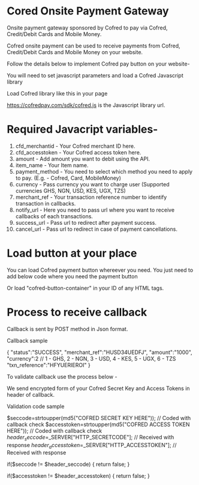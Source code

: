 # Cored Onsite Payment Gateway
Onsite payment gateway sponsored by Cofred to pay via Cofred, Credit/Debit Cards and Mobile Money.

Cofred onsite payment can be used to receive payments from Cofred, Credit/Debit Cards and Mobile Money on your website.

Follow the details below to implement Cofred pay button on your website-

You will need to set javascript parameters and load a Cofred Javascript library

Load Cofred library like this in your page
<script src="https://cofredpay.com/sdk/cofred.js"></script>

https://cofredpay.com/sdk/cofred.js is the Javascript library url.

# Required Javacript variables-

1) cfd_merchantid - Your Cofred merchant ID here.
2) cfd_accesstoken - Your Cofred access token here.
3) amount - Add amount you want to debit using the API.
4) item_name - Your Item name.
5) payment_method - You need to select which method you need to apply to pay. (E.g. - Cofred, Card, MobileMoney)
6) currency - Pass currency you want to charge user (Supported currencies GHS, NGN, USD, KES, UGX, TZS)
7) merchant_ref - Your transaction reference number to identify transaction in callbacks.
8) notify_url - Here you need to pass url where you want to receive callbacks of each transactions.
9) success_url - Pass url to redirect after payment success.
10) cancel_url - Pass url to redirect in case of payment cancellations.

# Load button at your place

You can load Cofred payment button whereever you need. You just need to add below code where you need the payment button

<div id="cofred-button-container"></div>

Or load "cofred-button-container" in your ID of any HTML tags.

# Process to receive callback

Callback is sent by POST method in Json format.

Callback sample

{
 "status":"SUCCESS",
 "merchant_ref":"HUSD34UEDFJ",
 "amount":"1000",
 "currency":2 // 1 - GHS, 2 - NGN, 3 - USD, 4 - KES, 5 - UGX, 6 - TZS
 "txn_reference":"HFYUERIEROI"
}

To validate callback use the process below - 

We send encrypted form of your Cofred Secret Key and Access Tokens in header of callback.

Validation code sample

$seccode=strtoupper(md5("COFRED SECRET KEY HERE")); // Coded with callback check
$accesstoken=strtoupper(md5("COFRED ACCESS TOKEN HERE")); // Coded with callback check
$header_seccode=$_SERVER["HTTP_SECRETCODE"]; // Received with response
$header_accesstoken=$_SERVER["HTTP_ACCESSTOKEN"]; // Received with response

if($seccode != $header_seccode) { return false; }

if($accesstoken != $header_accesstoken) { return false; }
